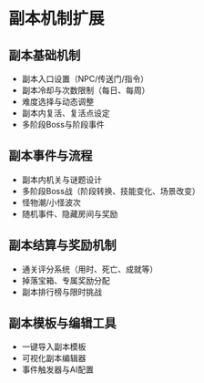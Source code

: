 # 副本机制扩展

## 副本基础机制
- 副本入口设置（NPC/传送门/指令）
- 副本冷却与次数限制（每日、每周）
- 难度选择与动态调整
- 副本内复活、复活点设定
- 多阶段Boss与阶段事件

## 副本事件与流程
- 副本内机关与谜题设计
- 多阶段Boss战（阶段转换、技能变化、场景改变）
- 怪物潮/小怪波次
- 随机事件、隐藏房间与奖励

## 副本结算与奖励机制
- 通关评分系统（用时、死亡、成就等）
- 掉落宝箱、专属奖励分配
- 副本排行榜与限时挑战

## 副本模板与编辑工具
- 一键导入副本模板
- 可视化副本编辑器
- 事件触发器与AI配置